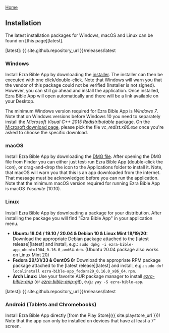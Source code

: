 <p id="navigation">
  <a href="https://ezrabibleapp.net">Home</a>
</p>

## Installation
The latest installation packages for Windows, macOS and Linux can be found on [this page][latest].

[latest]: {{ site.github.repository_url }}/releases/latest

### Windows
Install Ezra Bible App by downloading the <a href="{{ site.github.win_url }}">installer</a>. The installer can then be executed with one click/double-click. Note that Windows will warn you that the vendor of this package could not be verified (Installer is not signed). However, you can still go ahead and install the application. Once installed, Ezra Bible App will open automatically and there will be a link available on your Desktop.

The minimum Windows version required for Ezra Bible App is *Windows 7*. Note that on Windows versions before Windows 10 you need to separately install the *Microsoft Visual C++ 2015 Redistributable* package. On the <a href="https://www.microsoft.com/en-us/download/details.aspx?id=53840">Microsoft download page</a>, please pick the file *vc_redist.x86.exe* once you're asked to choose the specific download.

### macOS
Install Ezra Bible App by downloading the <a href="{{ site.github.mac_url }}">DMG file</a>. After opening the DMG file from Finder you can either just test-run Ezra Bible App (double-click the icon), or drag-and-drop the icon to the Applications folder to install it. Note, that macOS will warn you that this is an app downloaded from the internet. That message must be acknowledged before you can run the application. Note that the minimum macOS version required for running Ezra Bible App is macOS *Yosemite* (10.10).

### Linux
Install Ezra Bible App by downloading a package for your distribution. After installing the package you will find "Ezra Bible App" in your application menu.

* **Ubuntu 18.04 / 19.10 / 20.04 & Debian 10 & Linux Mint 18/19/20:** Download the appropriate Debian package attached to the [latest release][latest] and install, e.g.: `sudo dpkg -i ezra-bible-app_ubuntu1904_0.16.0_amd64.deb`. (Ubuntu 20.04 package also works on Linux Mint 20)
* **Fedora 29/31/33 & CentOS 8:** Download the appropriate RPM package package attached to the [latest release][latest] and install, e.g.: `sudo dnf localinstall ezra-bible-app_fedora29_0.16.0_x86_64.rpm`.
* **Arch Linux:** Use your favorite AUR package manager to install *[ezra-bible-app](https://aur.archlinux.org/packages/ezra-bible-app)* (or *[ezra-bible-app-git](https://aur.archlinux.org/packages/ezra-bible-app-git)*), e.g.: `yay -S ezra-bible-app`.

[latest]: {{ site.github.repository_url }}/releases/latest

### Android (Tablets and Chromebooks)
Install Ezra Bible App directly [from the Play Store]({{ site.playstore_url }})! Note that the app can only be installed on devices that have at least a 7" screen.
